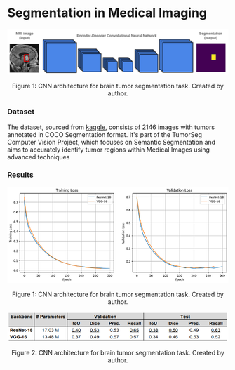 # Segmentation in Medical Imaging

<div align="center">
    <img width="800" src="/Images/ec_cnn_mri.png" alt="Material Bread logo">
    <p style="text-align: center;">Figure 1: CNN architecture for brain tumor segmentation task. Created by author.</p>   
</div>

### Dataset

The dataset, sourced from [kaggle](https://www.kaggle.com/datasets/pkdarabi/brain-tumor-image-dataset-semantic-segmentation), consists of 2146 images with tumors annotated in COCO Segmentation format. It's part of the TumorSeg Computer Vision Project, which focuses on Semantic Segmentation and aims to accurately identify tumor regions within Medical Images using advanced techniques


### Results


<div align="center">
    <img width="800" src="/Images/final.png" alt="Material Bread logo">
    <p style="text-align: center;">Figure 1: CNN architecture for brain tumor segmentation task. Created by author.</p>   
</div>


<div align="center">
    <img width="800" src="/Images/table.png" alt="Material Bread logo">
    <p style="text-align: center;">Figure 2: CNN architecture for brain tumor segmentation task. Created by author.</p>   
</div>
  




 

